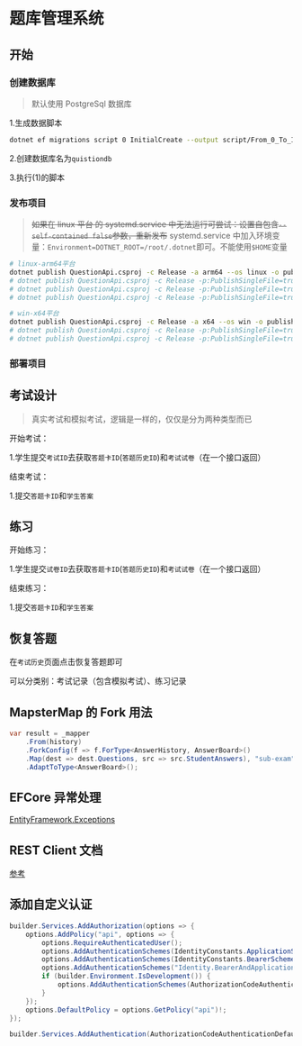 # 题库管理系统

## 开始

### 创建数据库

> 默认使用 PostgreSql 数据库

1.生成数据脚本

```sh
dotnet ef migrations script 0 InitialCreate --output script/From_0_To_InitialCreate.sql
```

2.创建数据库名为`quistiondb`

3.执行(1)的脚本

### 发布项目

> ~~如果在 linux 平台 的 systemd.service 中无法运行可尝试：设置自包含`--self-contained false`参数，重新发布~~
> systemd.service 中加入环境变量：`Environment=DOTNET_ROOT=/root/.dotnet`即可。不能使用`$HOME`变量

```sh
# linux-arm64平台
dotnet publish QuestionApi.csproj -c Release -a arm64 --os linux -o publish/linux-arm64
# dotnet publish QuestionApi.csproj -c Release -p:PublishSingleFile=true -p:PublishDir=publish/linux-arm64 --self-contained false -a arm64 --os linux -o publish/linux-arm64
# dotnet publish QuestionApi.csproj -c Release -p:PublishSingleFile=true --self-contained false -a arm64 --os linux -o publish/linux-arm64
# dotnet publish QuestionApi.csproj -c Release -p:PublishSingleFile=true -p:PublishTrimmed=false --self-contained true -a arm64 --os linux -o publish/linux-arm64

# win-x64平台
dotnet publish QuestionApi.csproj -c Release -a x64 --os win -o publish/win-x64
# dotnet publish QuestionApi.csproj -c Release -p:PublishSingleFile=true --self-contained false -a x64 --os win -o publish/win-x64
# dotnet publish QuestionApi.csproj -c Release -p:PublishSingleFile=true -p:PublishTrimmed=false --self-contained true -a x64 --os win -o publish/win-x64
```

### 部署项目

## 考试设计

> 真实考试和模拟考试，逻辑是一样的，仅仅是分为两种类型而已

开始考试：

1.学生提交`考试ID`去获取`答题卡ID`(`答题历史ID`)和`考试试卷`（在一个接口返回）

结束考试：

1.提交`答题卡ID`和`学生答案`

## 练习

开始练习：

1.学生提交`试卷ID`去获取`答题卡ID`(`答题历史ID`)和`考试试卷`（在一个接口返回）

结束练习：

1.提交`答题卡ID`和`学生答案`

## 恢复答题

在`考试历史`页面点击恢复答题即可

可以分类别：考试记录（包含模拟考试）、练习记录

## MapsterMap 的 Fork 用法

```cs
var result = _mapper
    .From(history)
    .ForkConfig(f => f.ForType<AnswerHistory, AnswerBoard>()
    .Map(dest => dest.Questions, src => src.StudentAnswers), "sub-exam")
    .AdaptToType<AnswerBoard>();
```

## EFCore 异常处理

[EntityFramework.Exceptions](https://github.com/Giorgi/EntityFramework.Exceptions.git)

## REST Client 文档

[参考](https://marketplace.visualstudio.com/items?itemName=humao.rest-client)

## 添加自定义认证

```cs
builder.Services.AddAuthorization(options => {
    options.AddPolicy("api", options => {
        options.RequireAuthenticatedUser();
        options.AddAuthenticationSchemes(IdentityConstants.ApplicationScheme);
        options.AddAuthenticationSchemes(IdentityConstants.BearerScheme);
        options.AddAuthenticationSchemes("Identity.BearerAndApplication");
        if (builder.Environment.IsDevelopment()) {
            options.AddAuthenticationSchemes(AuthorizationCodeAuthenticationDefaults.AuthenticationScheme);
        }
    });
    options.DefaultPolicy = options.GetPolicy("api")!;
});

builder.Services.AddAuthentication(AuthorizationCodeAuthenticationDefaults.AuthenticationScheme).AddAuthorizationCode();
```
